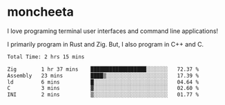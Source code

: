 # moncheeta

I love programing terminal user interfaces and command line applications!

I primarily program in Rust and Zig. But, I also program in C++ and C.

<!--START_SECTION:waka-->

```txt
Total Time: 2 hrs 15 mins

Zig        1 hr 37 mins    ██████████████████░░░░░░░   72.37 %
Assembly   23 mins         ████▒░░░░░░░░░░░░░░░░░░░░   17.39 %
ld         6 mins          █░░░░░░░░░░░░░░░░░░░░░░░░   04.64 %
C          3 mins          ▓░░░░░░░░░░░░░░░░░░░░░░░░   02.60 %
INI        2 mins          ▒░░░░░░░░░░░░░░░░░░░░░░░░   01.77 %
```

<!--END_SECTION:waka-->
